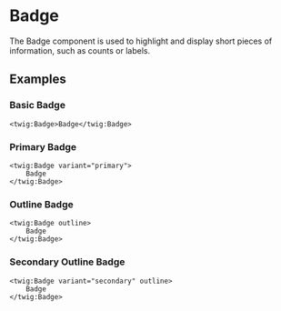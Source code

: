 # Badge

The Badge component is used to highlight and display short pieces of information, such as counts or labels.

## Examples

### Basic Badge

```twig
<twig:Badge>Badge</twig:Badge>
```

### Primary Badge

```twig
<twig:Badge variant="primary">
    Badge
</twig:Badge>
```

### Outline Badge

```twig
<twig:Badge outline>
    Badge
</twig:Badge>
```

### Secondary Outline Badge

```twig
<twig:Badge variant="secondary" outline>
    Badge
</twig:Badge>
``` 

